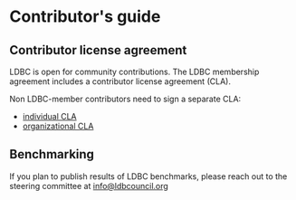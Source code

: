 # Contributor's guide

## Contributor license agreement

LDBC is open for community contributions. The LDBC membership agreement includes a contributor license agreement (CLA).

Non LDBC-member contributors need to sign a separate CLA:

* [individual CLA](https://ldbcouncil.org/docs/LDBC.Individual.Contributor.License.Agreement.Form-2020-10-23.pdf)
* [organizational CLA](https://ldbcouncil.org/docs/LDBC.Organization.Contributor.License.Agreement.Form-2020-10-23.pdf)

## Benchmarking

If you plan to publish results of LDBC benchmarks, please reach out to the steering committee at info@ldbcouncil.org
